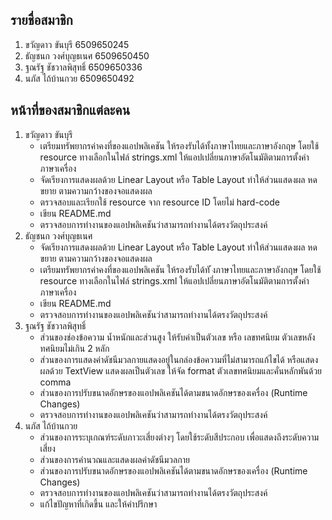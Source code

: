 ## รายชื่อสมาชิก
1. ขวัญดาว ขันบุรี 6509650245
2. ธัญชนก วงศ์บุญธเนศ 6509650450
3. ฐณรัฐ ชัชวาลพิสุทธิ์ 6509650336
4. นภัส ไถ้บ้านกวย 6509650492

## หน้าที่ของสมาชิกแต่ละคน
1. ขวัญดาว ขันบุรี
   - เตรียมทรัพยากรค่าคงที่ของแอปพลิเคชัน ให้รองรับได้ทั้งภาษาไทยและภาษาอังกฤษ โดยใช้ resource ทางเลือกในไฟล์ strings.xml ให้แอปเปลี่ยนภาษาอัตโนมัติตามการตั้งค่าภาษาเครื่อง
   - จัดเรียงการแสดงผลด้วย Linear Layout หรือ Table Layout ทําให้ส่วนแสดงผล หด ขยาย ตามความกว้างของจอแสดงผล
   - ตรวจสอบและเรียกใช้ resource จาก resource ID โดยไม่ hard-code
   - เขียน README.md
   - ตรวจสอบการทำงานของแอปพลิเคชันว่าสามารถทำงานได้ตรงวัตถุประสงค์
2. ธัญชนก วงศ์บุญธเนศ
   - จัดเรียงการแสดงผลด้วย Linear Layout หรือ Table Layout ทําให้ส่วนแสดงผล หด ขยาย ตามความกว้างของจอแสดงผล
   - เตรียมทรัพยากรค่าคงที่ของแอปพลิเคชัน ให้รองรับได้ทั ้งภาษาไทยและภาษาอังกฤษ โดยใช้ resource ทางเลือกในไฟล์ strings.xml ให้แอปเปลี่ยนภาษาอัตโนมัติตามการตั้งค่าภาษาเครื่อง
   - เขียน README.md
   - ตรวจสอบการทำงานของแอปพลิเคชันว่าสามารถทำงานได้ตรงวัตถุประสงค์
3. ฐณรัฐ ชัชวาลพิสุทธิ์
   - ส่วนของช่องข้อความ นํ้าหนักและส่วนสูง ให้รับค่าเป็นตัวเลข หรือ เลขทศนิยม ตัวเลขหลังทศนิยมไม่เกิน 2 หลัก
   - ส่วนของการแสดงค่าดัชนีมวลกายแสดงอยู่ในกล่องข้อความที่ไม่สามารถแก้ไขได้ หรือแสดงผลด้วย TextView แสดงผลเป็นตัวเลข ให้จัด format ตัวเลขทศนิยมและคั่นหลักพันด้วย comma
   - ส่วนของการปรับขนาดอักษรของแอปพลิเคชันได้ตามขนาดอักษรของเครื่อง (Runtime Changes) 
   - ตรวจสอบการทำงานของแอปพลิเคชันว่าสามารถทำงานได้ตรงวัตถุประสงค์
4. นภัส ไถ้บ้านกวย
   - ส่วนของการระบุเกณฑ์ระดับภาวะเสี่ยงต่างๆ โดยใช้ระดับสีประกอบ เพื่อแสดงถึงระดับความเสี่ยง
   - ส่วนของการคำนวณและแสดงผลค่าดัชนีมวลกาย
   - ส่วนของการปรับขนาดอักษรของแอปพลิเคชันได้ตามขนาดอักษรของเครื่อง (Runtime Changes) 
   - ตรวจสอบการทำงานของแอปพลิเคชันว่าสามารถทำงานได้ตรงวัตถุประสงค์
   - แก้ไขปัญหาที่เกิดขึ้น และให้คำปรึกษา
